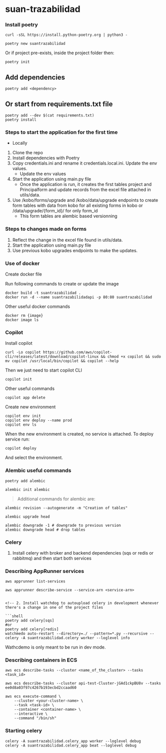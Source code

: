 # suan-trazabilidad

### Install poetry

```shell
curl -sSL https://install.python-poetry.org | python3 -

poetry new suantrazabilidad
```

Or if project pre-exists, inside the project folder then:

```shell
poetry init
```

## Add dependencies

```shell
poetry add <dependency>
```

## Or start from requirements.txt file
```shell
poetry add --dev $(cat requirements.txt)
poetry install
```

### Steps to start the application for the first time

- Locally

1. Clone the repo
2. Install dependencies with Poetry
4. Copy credentials.ini and rename it credentials.local.ini. Update the env values. 
    - Update the env values
3. Start the application using main.py file
    - Once the application is run, it creates the first tables project and Principalform and update records from the excel file attached in utils/data.
4. Use /kobo/forms/upgrade and /kobo/data/upgrade endpoints to create form tables with data from kobo for all existing forms in kobo or /data/upgrade/{form_id}/ for only form_id
    - This form tables are alembic based versionning

### Steps to changes made on forms

1. Reflect the change in the excel file found in utils/data.
2. Start the application using main.py file
3. Use previous kobo upgrades endpoints to make the updates.

### Use of docker

Create docker file

Run following commands to create or update the image

    docker build -t suantrazabilidad .
    docker run -d --name suantrazabilidadapi -p 80:80 suantrazabilidad

Other useful docker commands

    docker rm {image}
    docker image ls


### Copilot 

Install copilot

    curl -Lo copilot https://github.com/aws/copilot-cli/releases/latest/download/copilot-linux && chmod +x copilot && sudo mv copilot /usr/local/bin/copilot && copilot --help

Then we just need to start copilot CLI

    copilot init

Other useful commands

    copilot app delete

Create new environment

    copilot env init
    copilot env deploy --name prod
    copilot env ls

When the new environment is created, no service is attached. To deploy service run:

    copilot deploy

And select the environment.



### Alembic useful commands

```shell
poetry add alembic

alembic init alembic
````
> Additional commands for alembic are: 
```shell
alembic revision --autogenerate -m "Creation of tables"

alembic upgrade head

alembic downgrade -1 # downgrade to previous version
alembic downgrade head # drop tables
```

### Celery

1. Install celery with broker and backend dependencies (sqs or redis or rabbitmq) and then start both services


### Describing AppRunner services

```shell
aws apprunner list-services

aws apprunner describe-service --service-arn <service-arn>


<!-- 2. Install watchdog to autoupload celery in development whenever there's a change in one of the project files

```shell
poetry add celery[sqs]
#or
poetry add celery[redis]
watchmedo auto-restart --directory=./ --pattern=*.py --recursive -- celery -A suantrazabilidad.celery worker --loglevel info

```

Wathcdemo is only meant to be run in dev mode. 

### Describing containers in ECS

```shell
aws ecs describe-tasks --cluster <name_of_the_cluster> --tasks <task_id>

aws ecs describe-tasks --cluster api-test-Cluster-jGAd1ckpBU8v --tasks ee0d8a03f97c4267b193ecbd2ccaad60

aws ecs execute-command \
    --cluster <your-cluster-name> \
    --task <task-id> \
    --container <container-name> \
    --interactive \
    --command "/bin/sh"

```

### Starting celery

```shell
celery -A suantrazabilidad.celery_app worker --loglevel debug
celery -A suantrazabilidad.celery_app beat --loglevel debug
```
